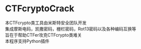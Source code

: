 # CTFcryptoCrack
本CTFcrypto类工具由米斯特安全团队开发<br/>
集成摩斯电码，凯撒密码，栅栏密码，Rot13密码以及各种编码互换等<br/>
旨在于帮助CTFer攻克CTFcrypto类难关<br/>
本程序支持Python插件
